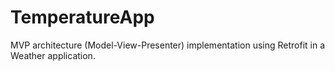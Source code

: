 # TemperatureApp
MVP architecture (Model-View-Presenter) implementation using Retrofit in a Weather application.
